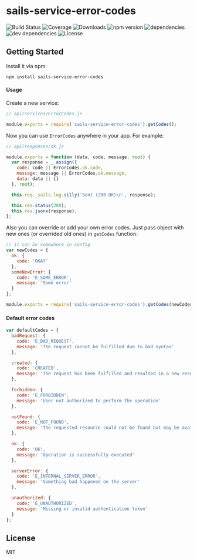 # sails-service-error-codes

![Build Status](https://img.shields.io/travis/IncoCode/sails-service-error-codes.svg) ![Coverage](https://img.shields.io/coveralls/IncoCode/sails-service-error-codes.svg) ![Downloads](https://img.shields.io/npm/dm/sails-service-error-codes.svg) ![npm version](https://img.shields.io/npm/v/sails-service-error-codes.svg) ![dependencies](https://img.shields.io/david/IncoCode/sails-service-error-codes.svg) ![dev dependencies](https://img.shields.io/david/dev/IncoCode/sails-service-error-codes.svg) ![License](https://img.shields.io/npm/l/sails-service-error-codes.svg)



## Getting Started

Install it via npm:

```shell
npm install sails-service-error-codes
```

#### Usage

Create a new service:
```javascript
// api/services/ErrorCodes.js

module.exports = require('sails-service-error-codes').getCodes();
```

Now you can use ```ErrorCodes``` anywhere in your app. For example:
```javascript
// api/responses/ok.js

module.exports = function (data, code, message, root) {
  var response = _.assign({
    code: code || ErrorCodes.ok.code,
    message: message || ErrorCodes.ok.message,
    data: data || {}
  }, root);

  this.req._sails.log.silly('Sent (200 OK)\n', response);

  this.res.status(200);
  this.res.jsonx(response);
};
```

Also you can override or add your own error codes. Just pass object with new ones (or overrided old ones) in ```getCodes``` function:
```javascript
// it can be somewhere in config
var newCodes = {
  ok: {
    code: 'OKAY'
  },
  someNewError: {
    code: 'E_SOME_ERROR',
    message: 'Some error'
  }
};

module.exports = require('sails-service-error-codes').getCodes(newCodes);
```

#### Default error codes
```javascript
var defaultCodes = {
  badRequest: {
    code: 'E_BAD_REQUEST',
    message: 'The request cannot be fulfilled due to bad syntax'
  },

  created: {
    code: 'CREATED',
    message: 'The request has been fulfilled and resulted in a new resource being created'
  },

  forbidden: {
    code: 'E_FORBIDDEN',
    message: 'User not authorized to perform the operation'
  },

  notFound: {
    code: 'E_NOT_FOUND',
    message: 'The requested resource could not be found but may be available again in the future'
  },

  ok: {
    code: 'OK',
    message: 'Operation is successfully executed'
  },

  serverError: {
    code: 'E_INTERNAL_SERVER_ERROR',
    message: 'Something bad happened on the server'
  },

  unauthorized: {
    code: 'E_UNAUTHORIZED',
    message: 'Missing or invalid authentication token'
  }
};
```

## License

MIT
